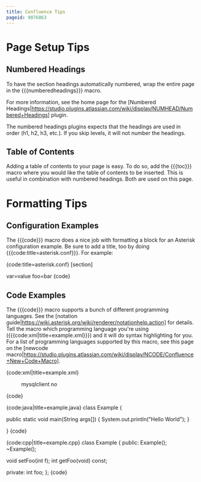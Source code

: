 ```yaml
---
title: Confluence Tips
pageid: 9076863
---
```






# Page Setup Tips

## Numbered Headings

To have the section headings automatically numbered, wrap the entire page in the {{\{numberedheadings\}}} macro.

For more information, see the home page for the [Numbered Headings|https://studio.plugins.atlassian.com/wiki/display/NUMHEAD/Numbered+Headings] plugin.

The numbered headings plugins expects that the headings are used in order (h1, h2, h3, etc.). If you skip levels, it will not number the headings.

## Table of Contents

Adding a table of contents to your page is easy. To do so, add the {{\{toc\}}} macro where you would like the table of contents to be inserted. This is useful in combination with numbered headings. Both are used on this page.

# Formatting Tips

## Configuration Examples

The {{\{code\}}} macro does a nice job with formatting a block for an Asterisk configuration example. Be sure to add a title, too by doing {{\{code:title=asterisk.conf\}}}. For example:

{code:title=asterisk.conf}
[section]

var=value
foo=bar
{code}

## Code Examples

The {{\{code\}}} macro supports a bunch of different programming languages. See the [notation guide|https://wiki.asterisk.org/wiki/renderer/notationhelp.action] for details. Tell the macro which programming language you're using ({{\{code:xml|title=example.xml\}}}) and it will do syntax highlighting for you. For a list of programming languages supported by this macro, see this page on the [newcode macro|https://studio.plugins.atlassian.com/wiki/display/NCODE/Confluence+New+Code+Macro].

{code:xml|title=example.xml}
<?xml version="1.0"?>

<menu name="Asterisk Module and Build Option Selection">
 <category name="MENUSELECT_ADDONS" displayname="Add-ons (See README-addons.txt)" remove_on_change="addons/modules.link">
 <member name="app_mysql" displayname="Simple Mysql Interface" remove_on_change="addons/app_mysql.o addons/app_mysql.so">
 <depend>mysqlclient</depend>
 <defaultenabled>no</defaultenabled>
 </member>
 </category>
</menu>
{code}

{code:java|title=example.java}
class Example {

public static void main(String args[])
{
 System.out.println("Hello World");
}

}
{code}

{code:cpp|title=example.cpp}
class Example {
public:
 Example();
 ~Example();

 void setFoo(int f);
 int getFoo(void) const;

private:
 int foo;
};
{code}

